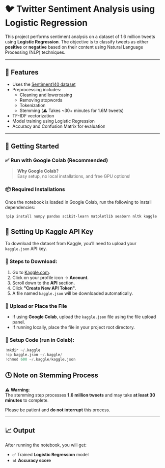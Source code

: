 # 🐦 Twitter Sentiment Analysis using Logistic Regression

This project performs sentiment analysis on a dataset of 1.6 million tweets using **Logistic Regression**. The objective is to classify tweets as either **positive** or **negative** based on their content using Natural Language Processing (NLP) techniques.

---

## 📌 Features

- Uses the [Sentiment140 dataset](https://www.kaggle.com/datasets/kazanova/sentiment140)
- Preprocessing includes:
  - Cleaning and lowercasing
  - Removing stopwords
  - Tokenization
  - Stemming (⚠️ Takes ~30+ minutes for 1.6M tweets)
- TF-IDF vectorization
- Model training using Logistic Regression
- Accuracy and Confusion Matrix for evaluation

---

## 🚀 Getting Started

### ✅ Run with Google Colab (Recommended)

> **Why Google Colab?**  
> Easy setup, no local installations, and free GPU options!

### 📦 Required Installations

Once the notebook is loaded in Google Colab, run the following to install dependencies:

```bash
!pip install numpy pandas scikit-learn matplotlib seaborn nltk kaggle
```

## 🔑 Setting Up Kaggle API Key

To download the dataset from Kaggle, you’ll need to upload your `kaggle.json` API key.

### 📝 Steps to Download:

1. Go to [Kaggle.com](https://www.kaggle.com/).
2. Click on your profile icon → **Account**.
3. Scroll down to the **API** section.
4. Click **"Create New API Token"**.
5. A file named `kaggle.json` will be downloaded automatically.

### 📂 Upload or Place the File

- If using **Google Colab**, upload the `kaggle.json` file using the file upload panel.
- If running locally, place the file in your project root directory.

### 📁 Setup Code (run in Colab):

```python
!mkdir ~/.kaggle
!cp kaggle.json ~/.kaggle/
!chmod 600 ~/.kaggle/kaggle.json
````

## 🕒 Note on Stemming Process

⚠️ **Warning**:  
The stemming step processes **1.6 million tweets** and may take **at least 30 minutes** to complete.

Please be patient and **do not interrupt** this process.

---

## 📈 Output

After running the notebook, you will get:

- ✅ Trained **Logistic Regression** model  
- 📊 **Accuracy score**
